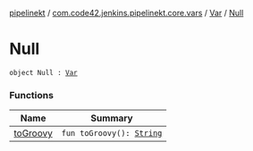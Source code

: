 [pipelinekt](../../../index.md) / [com.code42.jenkins.pipelinekt.core.vars](../../index.md) / [Var](../index.md) / [Null](./index.md)

# Null

`object Null : `[`Var`](../index.md)

### Functions

| Name | Summary |
|---|---|
| [toGroovy](to-groovy.md) | `fun toGroovy(): `[`String`](https://kotlinlang.org/api/latest/jvm/stdlib/kotlin/-string/index.html) |
